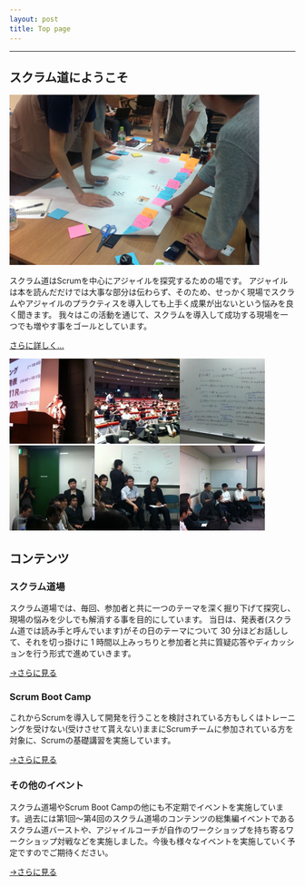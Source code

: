```yaml
---
layout: post
title: Top page
---
```


---

## スクラム道にようこそ

![top image](/images/top/top_image.png)


スクラム道はScrumを中心にアジャイルを探究するための場です。 
アジャイルは本を読んだだけでは大事な部分は伝わらず、そのため、せっかく現場でスクラムやアジャイルのプラクティスを導入しても上手く成果が出ないという悩みを良く聞きます。
我々はこの活動を通じて、スクラムを導入して成功する現場を一つでも増やす事をゴールとしています。

[さらに詳しく...](/about.html)

![tos image1](/images/top/IMG_1487-150x150.png)![tos image2](/images/top/IMG_1482-150x150.png)![tos image3](/images/top/IMG_1418-150x150.png)![tos image4](/images/top/IMG_1403-150x150.png)![tos image5](/images/top/IMG_1400-150x150.png)![tos image6](/images/top/IMG_1396-150x150.png)


## コンテンツ

### スクラム道場

スクラム道場では、毎回、参加者と共に一つのテーマを深く掘り下げて探究し、現場の悩みを少しでも解消する事を目的にしています。 当日は、発表者(スクラム道では読み手と呼んでいます)がその日のテーマについて 30 分ほどお話しして、それを切っ掛けに 1 時間以上みっちりと参加者と共に質疑応答やディカッションを行う形式で進めていきます。

[→さらに見る](/scrum-dojo.html)

### Scrum Boot Camp

これからScrumを導入して開発を行うことを検討されている方もしくはトレーニングを受けない(受けさせて貰えない)ままにScrumチームに参加されている方を対象に、Scrumの基礎講習を実施しています。

[→さらに見る](scrum-boot-camp.html)

### その他のイベント

スクラム道場やScrum Boot Campの他にも不定期でイベントを実施しています。過去には第1回〜第4回のスクラム道場のコンテンツの総集編イベントであるスクラム道バーストや、アジャイルコーチが自作のワークショップを持ち寄るワークショップ対戦などを実施しました。今後も様々なイベントを実施していく予定ですのでご期待ください。

[→さらに見る](misc.html)

